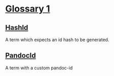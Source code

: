 # [Glossary 1](#md5-a1def2d6fd897f8fd6b2c7a2ef2f1b7c)

## [HashId](#md5-de0b62fa03c4c0dcffcc53b3d6d330be)

A term which expects an id hash to be generated.

## [PandocId](#pandoc-id)

A term with a custom pandoc-id
